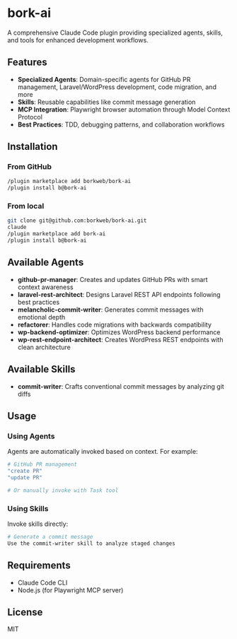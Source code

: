 # bork-ai

A comprehensive Claude Code plugin providing specialized agents, skills, and tools for enhanced development workflows.

## Features

- **Specialized Agents**: Domain-specific agents for GitHub PR management, Laravel/WordPress development, code migration, and more
- **Skills**: Reusable capabilities like commit message generation
- **MCP Integration**: Playwright browser automation through Model Context Protocol
- **Best Practices**: TDD, debugging patterns, and collaboration workflows

## Installation

### From GitHub

```bash
/plugin marketplace add borkweb/bork-ai
/plugin install b@bork-ai
```

### From local

```bash
git clone git@github.com:borkweb/bork-ai.git
claude
/plugin marketplace add bork-ai
/plugin install b@bork-ai
```

## Available Agents

- **github-pr-manager**: Creates and updates GitHub PRs with smart context awareness
- **laravel-rest-architect**: Designs Laravel REST API endpoints following best practices
- **melancholic-commit-writer**: Generates commit messages with emotional depth
- **refactorer**: Handles code migrations with backwards compatibility
- **wp-backend-optimizer**: Optimizes WordPress backend performance
- **wp-rest-endpoint-architect**: Creates WordPress REST endpoints with clean architecture

## Available Skills

- **commit-writer**: Crafts conventional commit messages by analyzing git diffs

## Usage

### Using Agents

Agents are automatically invoked based on context. For example:

```bash
# GitHub PR management
"create PR"
"update PR"

# Or manually invoke with Task tool
```

### Using Skills

Invoke skills directly:

```bash
# Generate a commit message
Use the commit-writer skill to analyze staged changes
```

## Requirements

- Claude Code CLI
- Node.js (for Playwright MCP server)

## License

MIT
